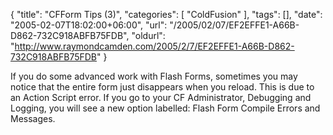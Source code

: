 {
	"title": "CFForm Tips (3)",
	"categories": [
		"ColdFusion"
	],
	"tags": [],
	"date": "2005-02-07T18:02:00+06:00",
	"url": "/2005/02/07/EF2EFFE1-A66B-D862-732C918ABFB75FDB",
	"oldurl": "http://www.raymondcamden.com/2005/2/7/EF2EFFE1-A66B-D862-732C918ABFB75FDB"
}

If you do some advanced work with Flash Forms, sometimes you may notice that the entire form just disappears when you reload. This is due to an Action Script error. If you go to your CF Administrator, Debugging and Logging, you will see a new option labelled: Flash Form Compile Errors and Messages.